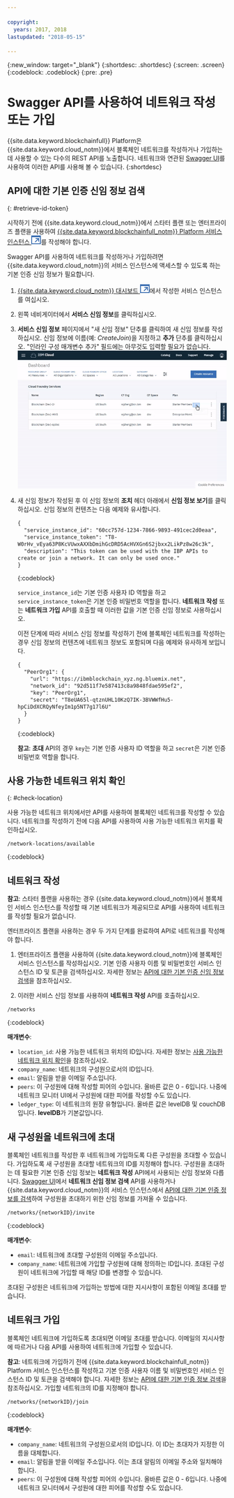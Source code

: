 ```yaml
---

copyright:
  years: 2017, 2018
lastupdated: "2018-05-15"

---
```


{:new_window: target="_blank"}
{:shortdesc: .shortdesc}
{:screen: .screen}
{:codeblock: .codeblock}
{:pre: .pre}

# Swagger API를 사용하여 네트워크 작성 또는 가입

{{site.data.keyword.blockchainfull}} Platform은 {{site.data.keyword.cloud_notm}}에서 블록체인 네트워크를 작성하거나 가입하는 데 사용할 수 있는 다수의 REST API를 노출합니다. 네트워크와 연관된 [Swagger UI](swagger_apis.html)를 사용하여 이러한 API를 사용해 볼 수 있습니다.
{:shortdesc}


## API에 대한 기본 인증 신임 정보 검색
{: #retrieve-id-token}

시작하기 전에 {{site.data.keyword.cloud_notm}}에서 스타터 플랜 또는 엔터프라이즈 플랜을 사용하여 [{{site.data.keyword.blockchainfull_notm}} Platform 서비스 인스턴스 ![외부 링크 아이콘](../images/external_link.svg "외부 링크 아이콘")](https://console.bluemix.net/catalog/services/blockchain)를 작성해야 합니다.

Swagger API를 사용하여 네트워크를 작성하거나 가입하려면 {{site.data.keyword.cloud_notm}}의 서비스 인스턴스에 액세스할 수 있도록 하는 기본 인증 신임 정보가 필요합니다.

1. [{{site.data.keyword.cloud_notm}} 대시보드 ![외부 링크 아이콘](../images/external_link.svg "외부 링크 아이콘")](https://console.bluemix.net/dashboard/apps/)에서 작성한 서비스 인스턴스를 여십시오.
2. 왼쪽 네비게이터에서 **서비스 신임 정보**를 클릭하십시오.
3. **서비스 신임 정보** 페이지에서 "새 신임 정보" 단추를 클릭하여 새 신임 정보를 작성하십시오. 신임 정보에 이름(예: *CreateJoin*)을 지정하고 **추가** 단추를 클릭하십시오. "인라인 구성 매개변수 추가" 필드에는 아무것도 입력할 필요가 없습니다. ![서비스 신임 정보 검색](../images/service_credentials.gif "서비스 신임 정보 검색")
4. 새 신임 정보가 작성된 후 이 신임 정보의 **조치** 헤더 아래에서 **신임 정보 보기**를 클릭하십시오. 신임 정보의 컨텐츠는 다음 예제와 유사합니다.

    ```
    {
      "service_instance_id": "60cc757d-1234-7866-9893-491cec2d0eaa",
      "service_instance_token": "T8-W0rHv_vEya63P8KcVUwxAXXbDmihGcDRD5AcHVXGn6S2jbxx2LikPz8w26c3k",
      "description": "This token can be used with the IBP APIs to create or join a network. It can only be used once."
    }
    ```
    {:codeblock}

    `service_instance_id`는 기본 인증 사용자 ID 역할을 하고 `service_instance_token`은 기본 인증 비밀번호 역할을 합니다. **네트워크 작성** 또는 **네트워크 가입** API를 호출할 때 이러한 값을 기본 인증 신임 정보로 사용하십시오.

    이전 단계에 따라 서비스 신임 정보를 작성하기 전에 블록체인 네트워크를 작성하는 경우 신임 정보의 컨텐츠에 네트워크 정보도 포함되며 다음 예제와 유사하게 보입니다.

    ```
    {
      "PeerOrg1": {
        "url": "https://ibmblockchain_xyz.ng.bluemix.net",
        "network_id": "92d511f7e587413c8a9848fdae595ef2",
        "key": "PeerOrg1",
        "secret": "T8eUA65l-qtznUHL10KzQ7IK-3BVWWfHu5-hpCiDdXCRQyNfeyIm1p5NT7g17l6U"
      }
    }
    ```
    {:codeblock}

    **참고**: **초대** API의 경우 `key`는 기본 인증 사용자 ID 역할을 하고 `secret`은 기본 인증 비밀번호 역할을 합니다.


## 사용 가능한 네트워크 위치 확인
{: #check-location}

사용 가능한 네트워크 위치에서만 API를 사용하여 블록체인 네트워크를 작성할 수 있습니다. 네트워크를 작성하기 전에 다음 API를 사용하여 사용 가능한 네트워크 위치를 확인하십시오.

```
/network-locations/available
```
{:codeblock}


## 네트워크 작성

**참고**: 스타터 플랜을 사용하는 경우 {{site.data.keyword.cloud_notm}}에서 블록체인 서비스 인스턴스를 작성할 때 기본 네트워크가 제공되므로 API를 사용하여 네트워크를 작성할 필요가 없습니다.

엔터프라이즈 플랜을 사용하는 경우 두 가지 단계를 완료하여 API로 네트워크를 작성해야 합니다.

1. 엔터프라이즈 플랜<!-- or Enterprise Plus Plan-->을 사용하여 {{site.data.keyword.cloud_notm}}에 블록체인 서비스 인스턴스를 작성하십시오. 기본 인증 사용자 이름 및 비밀번호인 서비스 인스턴스 ID 및 토큰을 검색하십시오. 자세한 정보는 [API에 대한 기본 인증 신임 정보 검색](#retrieve-id-token)을 참조하십시오.

2. 이러한 서비스 신임 정보를 사용하여 **네트워크 작성** API를 호출하십시오.

```
/networks
```
{:codeblock}

**매개변수**:
- `location_id`: 사용 가능한 네트워크 위치의 ID입니다. 자세한 정보는 [사용 가능한 네트워크 위치 확인](check-location)을 참조하십시오.
- `company_name`: 네트워크의 구성원으로서의 ID입니다.
- `email`: 알림을 받을 이메일 주소입니다.
- `peers`: 이 구성원에 대해 작성할 피어의 수입니다. 올바른 값은 0 - 6입니다. 나중에 네트워크 모니터 UI에서 구성원에 대한 피어를 작성할 수도 있습니다.
- `ledger_type`: 이 네트워크의 원장 유형입니다. 올바른 값은 levelDB 및 couchDB입니다. **levelDB**가 기본값입니다.


## 새 구성원을 네트워크에 초대

블록체인 네트워크를 작성한 후 네트워크에 가입하도록 다른 구성원을 초대할 수 있습니다. 가입하도록 새 구성원을 초대할 네트워크의 ID를 지정해야 합니다. 구성원을 초대하는 데 필요한 기본 인증 신임 정보는 **네트워크 작성** API에서 사용되는 신임 정보와 다릅니다. <!--In order to get the basic auth information you will need to follow the same steps in "Retrieving basic auth information for API". --> [Swagger UI](swagger_apis##retrieving-network-credentials)에서 **네트워크 신임 정보 검색** API를 사용하거나 {{site.data.keyword.cloud_notm}}의 서비스 인스턴스에서 [API에 대한 기본 인증 정보를 검색](#retrieve-id-token)하여 구성원을 초대하기 위한 신임 정보를 가져올 수 있습니다.

```
/networks/{networkID}/invite
```
{:codeblock}

**매개변수**:
- `email`: 네트워크에 초대할 구성원의 이메일 주소입니다.
- `company_name`: 네트워크에 가입할 구성원에 대해 정의하는 ID입니다. 초대된 구성원이 네트워크에 가입할 때 해당 ID를 변경할 수 있습니다.

초대된 구성원은 네트워크에 가입하는 방법에 대한 지시사항이 포함된 이메일 초대를 받습니다.


## 네트워크 가입

블록체인 네트워크에 가입하도록 초대되면 이메일 초대를 받습니다. 이메일의 지시사항에 따르거나 다음 API를 사용하여 네트워크에 가입할 수 있습니다.

**참고**: 네트워크에 가입하기 전에 {{site.data.keyword.blockchainfull_notm}} Platform 서비스 인스턴스를 작성하고 기본 인증 사용자 이름 및 비밀번호인 서비스 인스턴스 ID 및 토큰을 검색해야 합니다. 자세한 정보는 [API에 대한 기본 인증 정보 검색](#retrieve-id-token)을 참조하십시오. 가입할 네트워크의 ID를 지정해야 합니다.

```
/networks/{networkID}/join
```
{:codeblock}

**매개변수**:
- `company_name`: 네트워크의 구성원으로서의 ID입니다. 이 ID는 초대자가 지정한 이름을 대체합니다.
- `email`: 알림을 받을 이메일 주소입니다. 이는 초대 알림의 이메일 주소와 일치해야 합니다.
- `peers`: 이 구성원에 대해 작성할 피어의 수입니다. 올바른 값은 0 - 6입니다. 나중에 네트워크 모니터에서 구성원에 대한 피어를 작성할 수도 있습니다.

